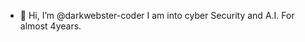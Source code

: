 - 👋 Hi, I’m @darkwebster-coder
    I am into cyber Security and A.I. For almost 4years.

<!---
darkwebster-coder/darkwebster-coder is a ✨ special ✨ repository because its `README.md` (this file) appears on your GitHub profile.
You can click the Preview link to take a look at your changes.
--->
